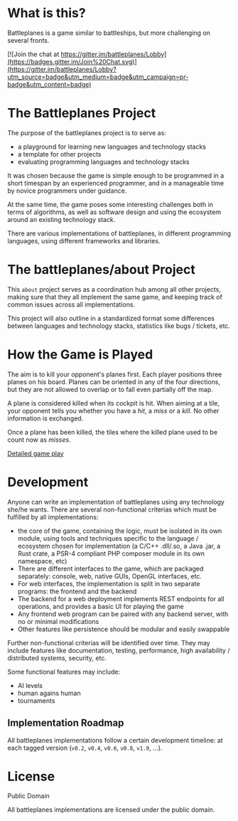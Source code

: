 What is this?
=============

Battleplanes is a game similar to battleships, but more challenging on
several fronts.

[![Join the chat at
https://gitter.im/battleplanes/Lobby](https://badges.gitter.im/Join%20Chat.svg)](https://gitter.im/battleplanes/Lobby?utm_source=badge&utm_medium=badge&utm_campaign=pr-badge&utm_content=badge)

The Battleplanes Project
========================

The purpose of the battleplanes project is to serve as:

* a playground for learning new languages and technology stacks
* a template for other projects
* evaluating programming languages and technology stacks

It was chosen because the game is simple enough to be programmed in a short
timespan by an experienced programmer, and in a manageable time by novice
programmers under guidance.

At the same time, the game poses some interesting challenges both in terms of
algorithms, as well as software design and using the ecosystem around an
existing technology stack.

There are various implementations of battleplanes, in different programming
languages, using different frameworks and libraries.

The battleplanes/about Project
==============================

This `about` project serves as a coordination hub among all other projects,
making sure that they all implement the same game, and keeping track of common
issues across all implementations.

This project will also outline in a standardized format some differences
between languages and technology stacks, statistics like bugs / tickets, etc.

How the Game is Played
======================

The aim is to kill your opponent's planes first. Each player positions three
planes on his board. Planes can be oriented in any of the four directions, but
they are not allowed to overlap or to fall even partially off the map.

A plane is considered killed when its cockpit is hit. When aiming at a tile,
your opponent tells you whether you have a *hit*, a *miss* or a *kill*. No
other information is exchanged.

Once a plane has been killed, the tiles where the killed plane used to be count
now as *misses*.

[Detailed game play](Gameplay.md)

Development
===========

Anyone can write an implementation of battleplanes using any technology she/he
wants. There are several non-functional criterias which must be fulfilled by
all implementations:

* the core of the game, containing the logic, must be isolated in its own
  module, using tools and techniques specific to the language / ecosystem
  chosen for implementation (a C/C++ .dll/.so, a Java .jar, a Rust crate,
  a PSR-4 compliant PHP composer module in its own namespace, etc)
* There are different interfaces to the game, which are packaged separately:
  console, web, native GUIs, OpenGL interfaces, etc.
* For web interfaces, the implementation is split in two separate programs: the
  frontend and the backend
* The backend for a web deployment implements REST endpoints for all
  operations, and provides a basic UI for playing the game
* Any frontend web program can be paired with any backend server, with no or
  minimal modifications
* Other features like persistence should be modular and easily swappable

Further non-functional criterias will be identified over time. They may include
features like documentation, testing, performance, high availability
/ distributed systems, security, etc.

Some functional features may include:

* AI levels
* human agains human
* tournaments

Implementation Roadmap
----------------------

All battleplanes implementations follow a certain development timeline: at each
tagged version (`v0.2`, `v0.4`, `v0.6`, `v0.8`, `v1.0`, ...).

License
=======

Public Domain

All battleplanes implementations are licensed under the public domain.
